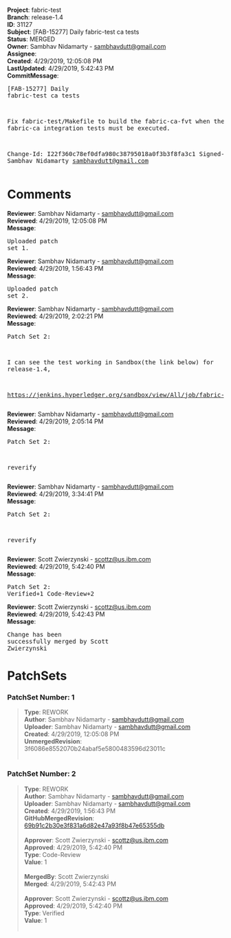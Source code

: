 <strong>Project</strong>: fabric-test<br><strong>Branch</strong>: release-1.4<br><strong>ID</strong>: 31127<br><strong>Subject</strong>: [FAB-15277] Daily fabric-test ca tests<br><strong>Status</strong>: MERGED<br><strong>Owner</strong>: Sambhav Nidamarty - sambhavdutt@gmail.com<br><strong>Assignee</strong>:<br><strong>Created</strong>: 4/29/2019, 12:05:08 PM<br><strong>LastUpdated</strong>: 4/29/2019, 5:42:43 PM<br><strong>CommitMessage</strong>:<br><pre>[FAB-15277] Daily fabric-test ca tests

Fix fabric-test/Makefile to build the fabric-ca-fvt
when the fabric-ca integration tests must be executed.

Change-Id: I22f360c78ef0dfa980c38795018a0f3b3f8fa3c1
Signed-off-by: Sambhav Nidamarty <sambhavdutt@gmail.com>
</pre><h1>Comments</h1><strong>Reviewer</strong>: Sambhav Nidamarty - sambhavdutt@gmail.com<br><strong>Reviewed</strong>: 4/29/2019, 12:05:08 PM<br><strong>Message</strong>: <pre>Uploaded patch set 1.</pre><strong>Reviewer</strong>: Sambhav Nidamarty - sambhavdutt@gmail.com<br><strong>Reviewed</strong>: 4/29/2019, 1:56:43 PM<br><strong>Message</strong>: <pre>Uploaded patch set 2.</pre><strong>Reviewer</strong>: Sambhav Nidamarty - sambhavdutt@gmail.com<br><strong>Reviewed</strong>: 4/29/2019, 2:02:21 PM<br><strong>Message</strong>: <pre>Patch Set 2:

I can see the test working in Sandbox(the link below) for release-1.4,

https://jenkins.hyperledger.org/sandbox/view/All/job/fabric-test-daily-ca-release-1.4-x86_64/test_results_analyzer/</pre><strong>Reviewer</strong>: Sambhav Nidamarty - sambhavdutt@gmail.com<br><strong>Reviewed</strong>: 4/29/2019, 2:05:14 PM<br><strong>Message</strong>: <pre>Patch Set 2:

reverify</pre><strong>Reviewer</strong>: Sambhav Nidamarty - sambhavdutt@gmail.com<br><strong>Reviewed</strong>: 4/29/2019, 3:34:41 PM<br><strong>Message</strong>: <pre>Patch Set 2:

reverify</pre><strong>Reviewer</strong>: Scott Zwierzynski - scottz@us.ibm.com<br><strong>Reviewed</strong>: 4/29/2019, 5:42:40 PM<br><strong>Message</strong>: <pre>Patch Set 2: Verified+1 Code-Review+2</pre><strong>Reviewer</strong>: Scott Zwierzynski - scottz@us.ibm.com<br><strong>Reviewed</strong>: 4/29/2019, 5:42:43 PM<br><strong>Message</strong>: <pre>Change has been successfully merged by Scott Zwierzynski</pre><h1>PatchSets</h1><h3>PatchSet Number: 1</h3><blockquote><strong>Type</strong>: REWORK<br><strong>Author</strong>: Sambhav Nidamarty - sambhavdutt@gmail.com<br><strong>Uploader</strong>: Sambhav Nidamarty - sambhavdutt@gmail.com<br><strong>Created</strong>: 4/29/2019, 12:05:08 PM<br><strong>UnmergedRevision</strong>: 3f6086e8552070b24abaf5e5800483596d23011c<br><br></blockquote><h3>PatchSet Number: 2</h3><blockquote><strong>Type</strong>: REWORK<br><strong>Author</strong>: Sambhav Nidamarty - sambhavdutt@gmail.com<br><strong>Uploader</strong>: Sambhav Nidamarty - sambhavdutt@gmail.com<br><strong>Created</strong>: 4/29/2019, 1:56:43 PM<br><strong>GitHubMergedRevision</strong>: [69b91c2b30e3f831a6d82e47a93f8b47e65355db](https://github.com/hyperledger/fabric-test/commit/69b91c2b30e3f831a6d82e47a93f8b47e65355db)<br><br><strong>Approver</strong>: Scott Zwierzynski - scottz@us.ibm.com<br><strong>Approved</strong>: 4/29/2019, 5:42:40 PM<br><strong>Type</strong>: Code-Review<br><strong>Value</strong>: 1<br><br><strong>MergedBy</strong>: Scott Zwierzynski<br><strong>Merged</strong>: 4/29/2019, 5:42:43 PM<br><br><strong>Approver</strong>: Scott Zwierzynski - scottz@us.ibm.com<br><strong>Approved</strong>: 4/29/2019, 5:42:40 PM<br><strong>Type</strong>: Verified<br><strong>Value</strong>: 1<br><br></blockquote>